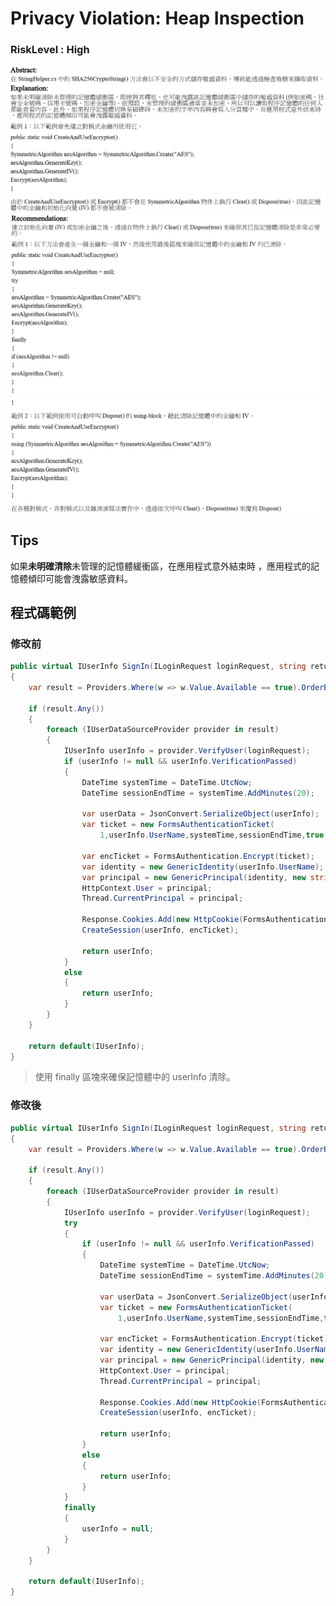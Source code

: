 # Privacy Violation: Heap Inspection

### RiskLevel : High

![Privacy_Violation_Heap_Inspection_1](/Fortify/High/Privacy_Violation_Heap_Inspection/Privacy_Violation_Heap_Inspection_1.png "Privacy_Violation_Heap_Inspection")
![Privacy_Violation_Heap_Inspection_2](/Fortify/High/Privacy_Violation_Heap_Inspection/Privacy_Violation_Heap_Inspection_2.png "Privacy_Violation_Heap_Inspection")
![Privacy_Violation_Heap_Inspection_3](/Fortify/High/Privacy_Violation_Heap_Inspection/Privacy_Violation_Heap_Inspection_3.png "Privacy_Violation_Heap_Inspection")

## Tips
如果**未明確清除**未管理的記憶體緩衝區，在應用程式意外結束時 ，應用程式的記憶體傾印可能會洩露敏感資料。

## 程式碼範例

### 修改前

``` C#
public virtual IUserInfo SignIn(ILoginRequest loginRequest, string returnUrl = "")
{
    var result = Providers.Where(w => w.Value.Available == true).OrderBy(o => o.Key).Select(s => s.Value).ToList();

    if (result.Any())
    {
        foreach (IUserDataSourceProvider provider in result)
        {
            IUserInfo userInfo = provider.VerifyUser(loginRequest);
            if (userInfo != null && userInfo.VerificationPassed)
            {
                DateTime systemTime = DateTime.UtcNow;
                DateTime sessionEndTime = systemTime.AddMinutes(20);

                var userData = JsonConvert.SerializeObject(userInfo);
                var ticket = new FormsAuthenticationTicket(
                    1,userInfo.UserName,systemTime,sessionEndTime,true,userData,FormsAuthentication.FormsCookiePath);

                var encTicket = FormsAuthentication.Encrypt(ticket);
                var identity = new GenericIdentity(userInfo.UserName);
                var principal = new GenericPrincipal(identity, new string[0]);
                HttpContext.User = principal;
                Thread.CurrentPrincipal = principal;

                Response.Cookies.Add(new HttpCookie(FormsAuthentication.FormsCookieName, encTicket));
                CreateSession(userInfo, encTicket);

                return userInfo;
            }
            else
            {
                return userInfo;
            }
        }
    }

    return default(IUserInfo);
}
```

> 使用 finally 區塊來確保記憶體中的 userInfo 清除。 

### 修改後

```C#
public virtual IUserInfo SignIn(ILoginRequest loginRequest, string returnUrl = "")
{
    var result = Providers.Where(w => w.Value.Available == true).OrderBy(o => o.Key).Select(s => s.Value).ToList();

    if (result.Any())
    {
        foreach (IUserDataSourceProvider provider in result)
        {
            IUserInfo userInfo = provider.VerifyUser(loginRequest);
            try
            {
                if (userInfo != null && userInfo.VerificationPassed)
                {
                    DateTime systemTime = DateTime.UtcNow;
                    DateTime sessionEndTime = systemTime.AddMinutes(20);

                    var userData = JsonConvert.SerializeObject(userInfo);
                    var ticket = new FormsAuthenticationTicket(
                        1,userInfo.UserName,systemTime,sessionEndTime,true,userData,FormsAuthentication.FormsCookiePath);

                    var encTicket = FormsAuthentication.Encrypt(ticket);
                    var identity = new GenericIdentity(userInfo.UserName);
                    var principal = new GenericPrincipal(identity, new string[0]);
                    HttpContext.User = principal;
                    Thread.CurrentPrincipal = principal;

                    Response.Cookies.Add(new HttpCookie(FormsAuthentication.FormsCookieName, encTicket));
                    CreateSession(userInfo, encTicket);

                    return userInfo;
                }
                else
                {
                    return userInfo;
                }
            }
            finally
            {
                userInfo = null;
            }
        }
    }

    return default(IUserInfo);
}
```